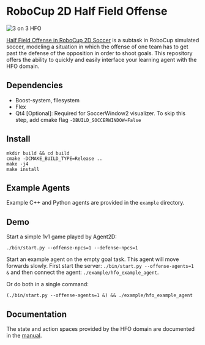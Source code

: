 RoboCup 2D Half Field Offense
===============

![3 on 3 HFO](https://github.com/mhauskn/HFO/blob/master/img/hfo3on3.png)

[Half Field Offense in RoboCup 2D Soccer](http://www.cs.utexas.edu/~AustinVilla/sim/halffieldoffense/) is a subtask in RoboCup simulated soccer, modeling a situation in which the offense of one team has to get past the defense of the opposition in order to shoot goals. This repository offers the ability to quickly and easily interface your learning agent with the HFO domain.

## Dependencies
 - Boost-system, filesystem
 - Flex
 - Qt4 [Optional]: Required for SoccerWindow2 visualizer. To skip this step, add cmake flag `-DBUILD_SOCCERWINDOW=False`

## Install
```
mkdir build && cd build
cmake -DCMAKE_BUILD_TYPE=Release ..
make -j4
make install
```

## Example Agents
Example C++ and Python agents are provided in the `example` directory.

## Demo
Start a simple 1v1 game played by Agent2D:
```
./bin/start.py --offense-npcs=1 --defense-npcs=1
```

Start an example agent on the empty goal task. This agent will move
forwards slowly. First start the server: `./bin/start.py
--offense-agents=1 &` and then connect the agent:
`./example/hfo_example_agent`.

Or do both in a single command:
```
(./bin/start.py --offense-agents=1 &) && ./example/hfo_example_agent
```

## Documentation
The state and action spaces provided by the HFO domain are documented in the [manual](doc/manual.pdf).